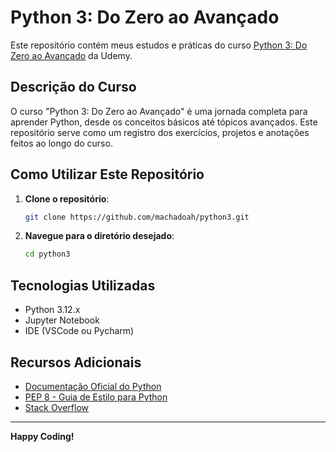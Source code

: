 # Python 3: Do Zero ao Avançado

Este repositório contém meus estudos e práticas do curso [Python 3: Do Zero ao Avançado](https://www.udemy.com/course/python-3-do-zero-ao-avancado/) da Udemy.

## Descrição do Curso

O curso "Python 3: Do Zero ao Avançado" é uma jornada completa para aprender Python, desde os conceitos básicos até tópicos avançados. Este repositório serve como um registro dos exercícios, projetos e anotações feitos ao longo do curso.

<!-- ## Estrutura do Repositório

... -->


## Como Utilizar Este Repositório

1. **Clone o repositório**:
    ```sh
    git clone https://github.com/machadoah/python3.git
    ```
2. **Navegue para o diretório desejado**:
    ```sh
    cd python3
    ```

<!-- 3. **Siga as instruções em cada arquivo Markdown (.md) para executar os exercícios e projetos**. -->

## Tecnologias Utilizadas

- Python 3.12.x
- Jupyter Notebook
- IDE (VSCode ou Pycharm)

## Recursos Adicionais

- [Documentação Oficial do Python](https://docs.python.org/3/)
- [PEP 8 - Guia de Estilo para Python](https://www.python.org/dev/peps/pep-0008/)
- [Stack Overflow](https://stackoverflow.com/questions/tagged/python)

---

**Happy Coding!**
